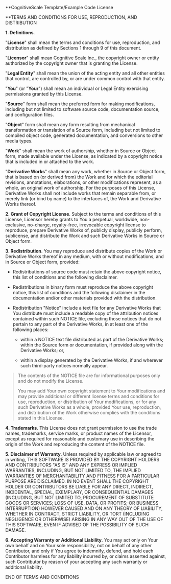 **CognitiveScale Template/Example Code License 
 
 
**TERMS AND CONDITIONS FOR USE, REPRODUCTION, AND DISTRIBUTION

**1. Definitions**.

"**License**" shall mean the terms and conditions for use,
reproduction, and distribution as defined by Sections 1 through 9 of
this document.

"**Licensor**" shall mean Cognitive Scale Inc., the copyright owner or
entity authorized by the copyright owner that is granting the License.

"**Legal Entity**" shall mean the union of the acting entity and all
other entities that control, are controlled by, or are under common
control with that entity.

"**You**" (or "**Your**") shall mean an individual or Legal Entity
exercising permissions granted by this License.

"**Source**" form shall mean the preferred form for making
modifications, including but not limited to software source code,
documentation source, and configuration files.

"**Object**" form shall mean any form resulting from mechanical
transformation or translation of a Source form, including but not
limited to compiled object code, generated documentation, and
conversions to other media types.

"**Work**" shall mean the work of authorship, whether in Source or
Object form, made available under the License, as indicated by a
copyright notice that is included in or attached to the work.

"**Derivative Works**" shall mean any work, whether in Source or
Object form, that is based on (or derived from) the Work and for which
the editorial revisions, annotations, elaborations, or other
modifications represent, as a whole, an original work of authorship. For
the purposes of this License, Derivative Works shall not include works
that remain separable from, or merely link (or bind by name) to the
interfaces of, the Work and Derivative Works thereof.

**2. Grant of Copyright License**. Subject to the terms and conditions
of this License, Licensor hereby grants to You a perpetual, worldwide,
non-exclusive, no-charge, royalty-free, irrevocable copyright license to
reproduce, prepare Derivative Works of, publicly display, publicly
perform, sublicense, and distribute the Work and such Derivative Works
in Source or Object form.

**3. Redistribution**. You may reproduce and distribute copies of the
Work or Derivative Works thereof in any medium, with or without
modifications, and in Source or Object form, provided:

-   Redistributions of source code must retain the above copyright
    notice, this list of conditions and the following disclaimer.

-   Redistributions in binary form must reproduce the above copyright
    notice, this list of conditions and the following disclaimer in the
    documentation and/or other materials provided with the distribution.

-   Redistribution "Notice" include a text file for any Derivative Works
    that You distribute must include a readable copy of the attribution
    notices contained within such NOTICE file, excluding those notices
    that do not pertain to any part of the Derivative Works, in at least
    one of the following places:

    -   within a NOTICE text file distributed as part of the Derivative
        Works; within the Source form or documentation, if provided
        along with the Derivative Works; or,

    -   within a display generated by the Derivative Works, if and
        wherever such third-party notices normally appear.

> The contents of the NOTICE file are for informational purposes only
> and do not modify the License.
>
> You may add Your own copyright statement to Your modifications and may
> provide additional or different license terms and conditions for use,
> reproduction, or distribution of Your modifications, or for any such
> Derivative Works as a whole, provided Your use, reproduction, and
> distribution of the Work otherwise complies with the conditions stated
> in this License.

**4. Trademarks**. This License does not grant permission to use the
trade names, trademarks, service marks, or product names of the
Licensor, except as required for reasonable and customary use in
describing the origin of the Work and reproducing the content of the
NOTICE file.

**5. Disclaimer of Warranty**. Unless required by applicable law or
agreed to in writing, THIS SOFTWARE IS PROVIDED BY THE COPYRIGHT HOLDERS
AND CONTRIBUTORS "AS IS" AND ANY EXPRESS OR IMPLIED WARRANTIES,
INCLUDING, BUT NOT LIMITED TO, THE IMPLIED WARRANTIES OF MERCHANTABILITY
AND FITNESS FOR A PARTICULAR PURPOSE ARE DISCLAIMED. IN NO EVENT SHALL
THE COPYRIGHT HOLDER OR CONTRIBUTORS BE LIABLE FOR ANY DIRECT, INDIRECT,
INCIDENTAL, SPECIAL, EXEMPLARY, OR CONSEQUENTIAL DAMAGES (INCLUDING, BUT
NOT LIMITED TO, PROCUREMENT OF SUBSTITUTE GOODS OR SERVICES; LOSS OF
USE, DATA, OR PROFITS; OR BUSINESS INTERRUPTION) HOWEVER CAUSED AND ON
ANY THEORY OF LIABILITY, WHETHER IN CONTRACT, STRICT LIABILITY, OR TORT
(INCLUDING NEGLIGENCE OR OTHERWISE) ARISING IN ANY WAY OUT OF THE USE OF
THIS SOFTWARE, EVEN IF ADVISED OF THE POSSIBILITY OF SUCH DAMAGE.

**6. Accepting Warranty or Additional Liability**. You may act only on
Your own behalf and on Your sole responsibility, not on behalf of any
other Contributor, and only if You agree to indemnify, defend, and hold
each Contributor harmless for any liability incurred by, or claims
asserted against, such Contributor by reason of your accepting any such
warranty or additional liability.

END OF TERMS AND CONDITIONS
